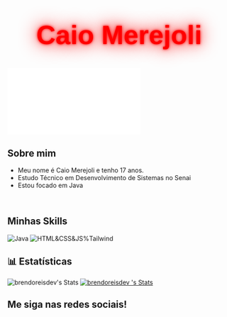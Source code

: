 <html><head></head><body><h1 style="
  color: rgb(255, 0, 0);
  text-shadow: 0 0 5px rgba(255, 0, 0, 0.938), 0 0 10px rgba(255, 0, 0, 0.301), 0 0 20px rgba(255, 0, 0, 0.356), 0 0 40px rgb(255, 0, 0);
  font-family: 'Arial Black', sans-serif;
  font-size: 60px;
  text-align: center;
">
  Caio Merejoli
</h1></body></html>

[![Typing SVG](file:///G:/aula2/text.html)](https://git.io/typing-svg)

## Sobre mim

-  Meu nome é Caio Merejoli e tenho 17 anos.
-  Estudo Técnico em Desenvolvimento de Sistemas no Senai
-  Estou focado em Java

<br/>

## Minhas Skills


![Java](https://skillicons.dev/icons?i=java&theme=light)
![HTML&CSS&JS%Tailwind](https://skillicons.dev/icons?i=html,css,js&theme=light)

## 📊 Estatísticas
![brendoreisdev's Stats](https://github-readme-stats.vercel.app/api?username=brendoreisdev&theme=midnight-purple&show_icons=true&hide_border=true&count_private=true)
 [![brendoreisdev 's Stats](https://github-readme-stats.vercel.app/api/top-langs/?username=brendoreisdev&theme=midnight-purple&show_icons=true&hide_border=true&count_private=true)](https://github.com/brendoreisdev/github-readme-stats)

## Me siga nas redes sociais!
